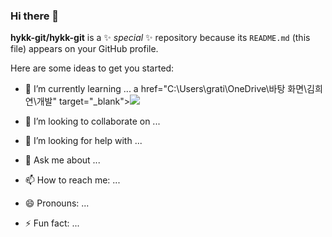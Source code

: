 ### Hi there 👋


**hykk-git/hykk-git** is a ✨ _special_ ✨ repository because its `README.md` (this file) appears on your GitHub profile.

Here are some ideas to get you started:

- 🌱 I’m currently learning ...
a href="C:\Users\grati\OneDrive\바탕 화면\김희연\개발" target="_blank"><img src="https://img.shields.io/badge/C++-#00599C?style=flat-square&logo=C++&logoColor=white"/></a>



- 👯 I’m looking to collaborate on ...
- 🤔 I’m looking for help with ...
- 💬 Ask me about ...
- 📫 How to reach me: ...
- 😄 Pronouns: ...
- ⚡ Fun fact: ...

